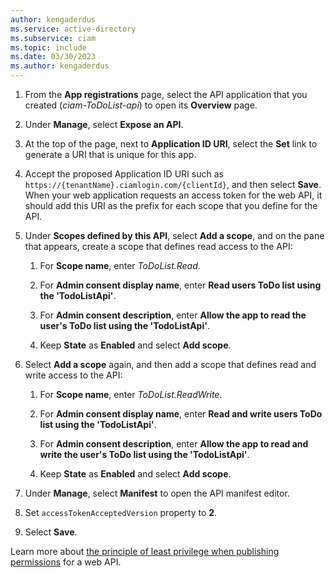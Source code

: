 ```yaml
---
author: kengaderdus
ms.service: active-directory
ms.subservice: ciam
ms.topic: include
ms.date: 03/30/2023
ms.author: kengaderdus
---
```


1. From the **App registrations** page, select the API application that you created (*ciam-ToDoList-api*) to open its **Overview** page.

1. Under **Manage**, select **Expose an API**.

1. At the top of the page, next to **Application ID URI**, select the **Set** link to generate a URI that is unique for this app.
 
1. Accept the proposed Application ID URI such as `https://{tenantName}.ciamlogin.com/{clientId}`, and then select **Save**. When your web application requests an access token for the web API, it should add this URI as the prefix for each scope that you define for the API.
 
1. Under **Scopes defined by this API**, select **Add a scope**, and on the pane that appears, create a scope that defines read access to the API:
    
    1. For **Scope name**, enter *ToDoList.Read*.
    
    1. For **Admin consent display name**, enter **Read users ToDo list using the 'TodoListApi'**.
    
    1. For **Admin consent description**, enter **Allow the app to read the user's ToDo list using the 'TodoListApi'**.
    
    1. Keep **State** as **Enabled** and select **Add scope**.
    

1. Select **Add a scope** again, and then add a scope that defines read and write access to the API:

    1. For **Scope name**, enter *ToDoList.ReadWrite*.
    
    1. For **Admin consent display name**, enter **Read and write users ToDo list using the 'TodoListApi'**.
    
    1. For **Admin consent description**, enter **Allow the app to read and write the user's ToDo list using the 'TodoListApi'**.
    
    1. Keep **State** as **Enabled** and select **Add scope**.
    

1. Under **Manage**, select **Manifest** to open the API manifest editor.

1. Set `accessTokenAcceptedVersion` property to **2**.

1. Select **Save**.

Learn more about [the principle of least privilege when publishing permissions](https://learn.microsoft.com/security/zero-trust/develop/protected-api-example) for a web API. 